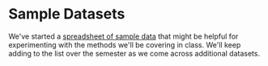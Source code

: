 # Sample Datasets

We've started a <a href='https://docs.google.com/spreadsheets/d/17Ikn50Jz80o64gOOX5vvDl1bBsCuyatneiQtKYEoaBQ/edit#gid=0' target='_blank'>spreadsheet of sample data</a> that might be helpful for experimenting with the methods we'll be covering in class. We'll keep adding to the list over the semester as we come across additional datasets.

